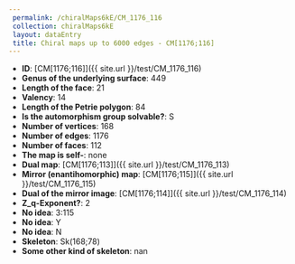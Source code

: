 ```yaml
--- 
 permalink: /chiralMaps6kE/CM_1176_116 
 collection: chiralMaps6kE
 layout: dataEntry
 title: Chiral maps up to 6000 edges - CM[1176;116]
---
```


- **ID**: [CM[1176;116]]({{ site.url }}/test/CM_1176_116)
- **Genus of the underlying surface**: 449
- **Length of the face**: 21
- **Valency**: 14
- **Length of the Petrie polygon**: 84
- **Is the automorphism group solvable?**: S
- **Number of vertices**: 168
- **Number of edges**: 1176
- **Number of faces**: 112
- **The map is self-**: none
- **Dual map**: [CM[1176;113]]({{ site.url }}/test/CM_1176_113)
- **Mirror (enantihomorphic) map**: [CM[1176;115]]({{ site.url }}/test/CM_1176_115)
- **Dual of the mirror image**: [CM[1176;114]]({{ site.url }}/test/CM_1176_114)
- **Z_q-Exponent?**: 2
- **No idea**:  3:115
- **No idea**: Y
- **No idea**: N
- **Skeleton**: Sk(168;78)
- **Some other kind of skeleton**: nan
